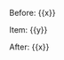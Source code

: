 <!-- xmd:set x=1 -->
Before: {{x}}

<!-- xmd:for y in [1, 2] -->
Item: {{y}}
<!-- xmd:endfor -->

After: {{x}}